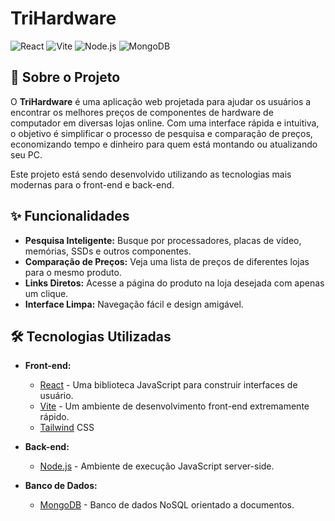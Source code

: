 # TriHardware

![React](https://img.shields.io/badge/React-20232A?style=for-the-badge&logo=react&logoColor=61DAFB)
![Vite](https://img.shields.io/badge/Vite-646CFF?style=for-the-badge&logo=vite&logoColor=white)
![Node.js](https://img.shields.io/badge/Node.js-339933?style=for-the-badge&logo=nodedotjs&logoColor=white)
![MongoDB](https://img.shields.io/badge/MongoDB-47A248?style=for-the-badge&logo=mongodb&logoColor=white)

## 📝 Sobre o Projeto

O **TriHardware** é uma aplicação web projetada para ajudar os usuários a encontrar os melhores preços de componentes de hardware de computador em diversas lojas online. Com uma interface rápida e intuitiva, o objetivo é simplificar o processo de pesquisa e comparação de preços, economizando tempo e dinheiro para quem está montando ou atualizando seu PC.

Este projeto está sendo desenvolvido utilizando as tecnologias mais modernas para o front-end e back-end.

## ✨ Funcionalidades

- **Pesquisa Inteligente:** Busque por processadores, placas de vídeo, memórias, SSDs e outros componentes.
- **Comparação de Preços:** Veja uma lista de preços de diferentes lojas para o mesmo produto.
- **Links Diretos:** Acesse a página do produto na loja desejada com apenas um clique.
- **Interface Limpa:** Navegação fácil e design amigável.

## 🛠️ Tecnologias Utilizadas

-   **Front-end:**
    -   [React](https://reactjs.org/) - Uma biblioteca JavaScript para construir interfaces de usuário.
    -   [Vite](https://vitejs.dev/) - Um ambiente de desenvolvimento front-end extremamente rápido.
    -   [Tailwind](https://tailwindcss.com/) CSS 

-   **Back-end:**
    -   [Node.js](https://nodejs.org/) - Ambiente de execução JavaScript server-side.

-   **Banco de Dados:**
    -   [MongoDB](https://www.mongodb.com/) - Banco de dados NoSQL orientado a documentos.